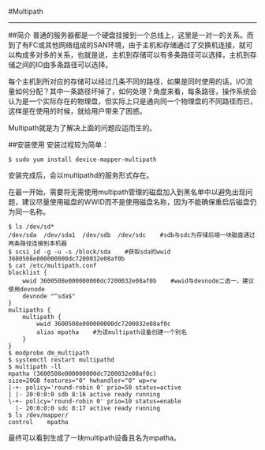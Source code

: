 #Multipath

---

##简介
普通的服务器都是一个硬盘挂接到一个总线上，这里是一对一的关系。而到了有FC或其他网络组成的SAN环境，由于主机和存储通过了交换机连接，就可以构成多对多的关系，也就是说，主机到存储可以有多条路径可以选择，主机到存储之间的IO由多条路径可以选择。

每个主机到所对应的存储可以经过几条不同的路径，如果是同时使用的话，I/O流量如何分配？其中一条路径坏掉了，如何处理？角度来看，每条路径，操作系统会认为是一个实际存在的物理盘，但实际上只是通向同一个物理盘的不同路径而已，这样是在使用的时候，就给用户带来了困惑。

Multipath就是为了解决上面的问题应运而生的。

##安装使用
安装过程较为简单：
```shell
$ sudo yum install device-mapper-multipath
```
安装完成后，会以multipathd的服务形式存在。

在最一开始，需要将无需使用multipath管理的磁盘加入到黑名单中以避免出现问题，建议尽量使用磁盘的WWID而不是使用磁盘名称，因为不能确保重启后磁盘仍为同一名称。
```shell
$ ls /dev/sd*
/dev/sda  /dev/sda1  /dev/sdb  /dev/sdc    #sdb与sdc为存储后端一块磁盘通过两条路径连接到本机器
$ scsi_id -g -u -s /block/sda    #获取sda的wwid
3600508e000000000dc7200032e08af0b
$ cat /etc/multipath.conf
blacklist {
    wwid 3600508e000000000dc7200032e08af0b    #wwid与devnode二选一，建议使用devnode
    devnode "^sda$"    
}
multipaths {
    multipath {
        wwid 3600508e000000000dc7200032e08af0c
        alias mpatha    #为该multipath设备创建一个别名    
    }
}
$ modprobe dm_multipath
$ systemctl restart multipathd
$ multipath -ll
mpatha (3600508e000000000dc7200032e08af0c)
size=20GB features="0" hwhandler="0" wp=rw
|-+- policy='round-robin 0' prio=50 status=active
| |- 20:0:0:0 sdb 8:16 active ready running
\-+- policy='round-robin 0' prio=10 status=enable
  |- 20:0:0:0 sdc 8:17 active ready running
$ ls /dev/mapper/
control    mpatha
```
最终可以看到生成了一块multipath设备且名为mpatha。
